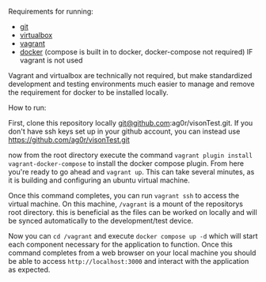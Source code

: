 Requirements for running:
- [git](https://git-scm.com/book/en/v2/Getting-Started-Installing-Git)
- [virtualbox](https://www.virtualbox.org/wiki/Downloads)
- [vagrant](https://www.virtualbox.org/wiki/Downloads)
- [docker](https://docs.docker.com/get-docker/) (compose is built in to docker, docker-compose not required) IF vagrant is not used

Vagrant and virtualbox are technically not required, but make standardized development and testing environments much easier to manage and remove the requirement for docker to be installed locally.


How to run:

First, clone this repository locally git@github.com:ag0r/visonTest.git. If you don't have ssh keys set up in your github account, you can instead use https://github.com/ag0r/visonTest.git

now from the root directory execute the command `vagrant plugin install vagrant-docker-compose` to install the docker compose plugin. From here you're ready to go ahead and `vagrant up`. This can take several minutes, as it is building and configuring an ubuntu virtual machine.

Once this command completes, you can run `vagrant ssh` to access the virtual machine. On this machine, `/vagrant` is a mount of the repositorys root directory. this is beneficial as the files can be worked on locally and will be synced automatically to the development/test device.

Now you can `cd /vagrant` and execute `docker compose up -d` which will start each component necessary for the application to function. Once this command completes from a web browser on your local machine you should be able to access `http://localhost:3000` and interact with the application as expected. 
